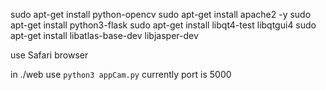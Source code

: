 sudo apt-get install python-opencv
sudo apt-get install apache2 -y
sudo apt-get install python3-flask 
sudo apt-get install libqt4-test libqtgui4
sudo apt-get install libatlas-base-dev libjasper-dev

use Safari browser

in ./web use `python3 appCam.py` currently port is 5000
